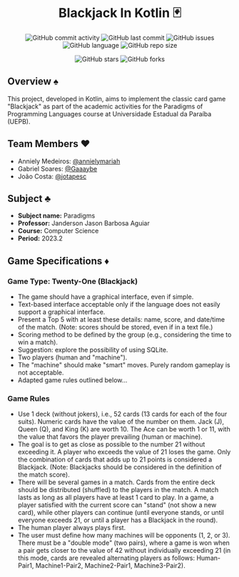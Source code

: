 <h1 align="center">Blackjack In Kotlin 🃏</h1>

<p align="center">
  <img alt="GitHub commit activity" src="https://img.shields.io/github/commit-activity/m/theakarui/blackjack-in-kotlin?style=flat-square">
  <img alt="GitHub last commit" src="https://img.shields.io/github/last-commit/theakarui/blackjack-in-kotlin?style=flat-square">
  <img alt="GitHub issues" src="https://img.shields.io/github/issues/theakarui/blackjack-in-kotlin?style=flat-square">
  <img alt="GitHub language" src="https://img.shields.io/github/languages/top/theakarui/blackjack-in-kotlin?style=flat-square">
  <img alt="GitHub repo size" src="https://img.shields.io/github/repo-size/theakarui/blackjack-in-kotlin?style=flat-square">
</p>

<p align="center">
  <img alt="GitHub stars" src="https://img.shields.io/github/stars/theakarui/blackjack-in-kotlin?style=social">
  <img alt="GitHub forks" src="https://img.shields.io/github/forks/theakarui/blackjack-in-kotlin?style=social">
</p>

## Overview ♠️

This project, developed in Kotlin, aims to implement the classic card game "Blackjack" as part of the academic activities for the Paradigms of Programming Languages course at Universidade Estadual da Paraíba (UEPB).

## Team Members ♥️

- Anniely Medeiros: [@annielymariah](https://github.com/annielymariah)
- Gabriel Soares: [@Gaaaybe](https://github.com/Gaaaybe)
- João Costa: [@jotapesc](https://github.com/jotapesc)

## Subject ♣️

- **Subject name:** Paradigms
- **Professor:** Janderson Jason Barbosa Aguiar
- **Course:** Computer Science
- **Period:** 2023.2

## Game Specifications ♦️

### Game Type: Twenty-One (Blackjack)

- The game should have a graphical interface, even if simple.
- Text-based interface acceptable only if the language does not easily support a graphical interface.
- Present a Top 5 with at least these details: name, score, and date/time of the match. (Note: scores should be stored, even if in a text file.)
- Scoring method to be defined by the group (e.g., considering the time to win a match).
- Suggestion: explore the possibility of using SQLite.
- Two players (human and "machine").
- The "machine" should make "smart" moves. Purely random gameplay is not acceptable.
- Adapted game rules outlined below...

### Game Rules

- Use 1 deck (without jokers), i.e., 52 cards (13 cards for each of the four suits). Numeric cards have the value of the number on them. Jack (J), Queen (Q), and King (K) are worth 10. The Ace can be worth 1 or 11, with the value that favors the player prevailing (human or machine).
- The goal is to get as close as possible to the number 21 without exceeding it. A player who exceeds the value of 21 loses the game. Only the combination of cards that adds up to 21 points is considered a Blackjack. (Note: Blackjacks should be considered in the definition of the match score).
- There will be several games in a match. Cards from the entire deck should be distributed (shuffled) to the players in the match. A match lasts as long as all players have at least 1 card to play. In a game, a player satisfied with the current score can "stand" (not show a new card), while other players can continue (until everyone stands, or until everyone exceeds 21, or until a player has a Blackjack in the round).
- The human player always plays first.
- The user must define how many machines will be opponents (1, 2, or 3). There must be a "double mode" (two pairs), where a game is won when a pair gets closer to the value of 42 without individually exceeding 21 (in this mode, cards are revealed alternating players as follows: Human-Pair1, Machine1-Pair2, Machine2-Pair1, Machine3-Pair2).
